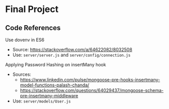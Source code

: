 # Final Project

## Code References

Use dovenv in ES6

- Source: https://stackoverflow.com/a/64622082/8032508
- Use: `server/server.js` and `server/config/connection.js`

Applying Password Hashing on insertMany hook

- Sources:
  - https://www.linkedin.com/pulse/mongoose-pre-hooks-insertmany-model-functions-palash-chanda/
  - https://stackoverflow.com/questions/64029437/mongoose-schema-pre-insertmany-middleware
- Use: `server/models/User.js`
